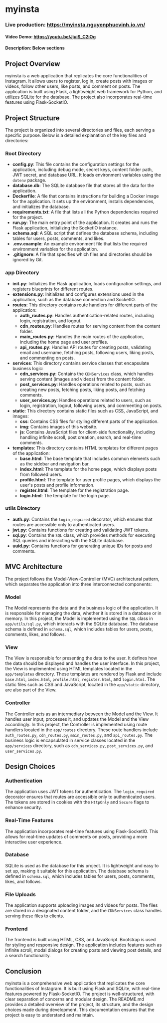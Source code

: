 # myinsta
### Live production: https://myinsta.nguyenphucvinh.io.vn/
#### Video Demo:  https://youtu.be/JjuiS_C2iOg
#### Description: Below sections

## Project Overview

myinsta is a web application that replicates the core functionalities of Instagram. It allows users to register, log in, create posts with images or videos, follow other users, like posts, and comment on posts. The application is built using Flask, a lightweight web framework for Python, and utilizes SQLite for the database. The project also incorporates real-time features using Flask-SocketIO.

## Project Structure

The project is organized into several directories and files, each serving a specific purpose. Below is a detailed explanation of the key files and directories:

### Root Directory

- **config.py**: This file contains the configuration settings for the application, including debug mode, secret keys, content folder path, JWT secret, and database URL. It loads environment variables using the `dotenv` package.
- **database.db**: The SQLite database file that stores all the data for the application.
- **Dockerfile**: A file that contains instructions for building a Docker image for the application. It sets up the environment, installs dependencies, and initializes the database.
- **requirements.txt**: A file that lists all the Python dependencies required for the project.
- **run.py**: The main entry point of the application. It creates and runs the Flask application, initializing the SocketIO instance.
- **schema.sql**: A SQL script that defines the database schema, including tables for users, posts, comments, and likes.
- **.env.example**: An example environment file that lists the required environment variables for the application.
- **.gitignore**: A file that specifies which files and directories should be ignored by Git.

### app Directory

- **__init__.py**: Initializes the Flask application, loads configuration settings, and registers blueprints for different routes.
- **extensions.py**: Initializes and configures extensions used in the application, such as the database connection and SocketIO.
- **routes**: This directory contains route handlers for different parts of the application:
  - **auth_routes.py**: Handles authentication-related routes, including login, registration, and logout.
  - **cdn_routes.py**: Handles routes for serving content from the content folder.
  - **main_routes.py**: Handles the main routes of the application, including the home page and user profiles.
  - **api_routes.py**: Handles API routes for creating posts, validating email and username, fetching posts, following users, liking posts, and commenting on posts.
- **services**: This directory contains service classes that encapsulate business logic:
  - **cdn_services.py**: Contains the `CDNServices` class, which handles serving content (images and videos) from the content folder.
  - **post_services.py**: Handles operations related to posts, such as creating new posts, fetching posts, liking posts, and fetching comments.
  - **user_services.py**: Handles operations related to users, such as login, registration, logout, following users, and commenting on posts.
- **static**: This directory contains static files such as CSS, JavaScript, and images:
  - **css**: Contains CSS files for styling different parts of the application.
  - **img**: Contains images of this website.
  - **js**: Contains JavaScript files for client-side functionality, including handling infinite scroll, post creation, search, and real-time comments.
- **templates**: This directory contains HTML templates for different pages of the application:
  - **base.html**: The base template that includes common elements such as the sidebar and navigation bar.
  - **index.html**: The template for the home page, which displays posts from followed users.
  - **profile.html**: The template for user profile pages, which displays the user's posts and profile information.
  - **register.html**: The template for the registration page.
  - **login.html**: The template for the login page.

### utils Directory

- **auth.py**: Contains the `login_required` decorator, which ensures that routes are accessible only to authenticated users.
- **jwt.py**: Contains functions for creating and validating JWT tokens.
- **sql.py**: Contains the `SQL` class, which provides methods for executing SQL queries and interacting with the SQLite database.
- **uuid.py**: Contains functions for generating unique IDs for posts and comments.

## MVC Architecture

The project follows the Model-View-Controller (MVC) architectural pattern, which separates the application into three interconnected components:

### Model

The Model represents the data and the business logic of the application. It is responsible for managing the data, whether it is stored in a database or in memory. In this project, the Model is implemented using the `SQL` class in `app/utils/sql.py`, which interacts with the SQLite database. The database schema is defined in `schema.sql`, which includes tables for users, posts, comments, likes, and follows.

### View

The View is responsible for presenting the data to the user. It defines how the data should be displayed and handles the user interface. In this project, the View is implemented using HTML templates located in the `app/templates` directory. These templates are rendered by Flask and include `base.html`, `index.html`, `profile.html`, `register.html`, and `login.html`. The static files such as CSS and JavaScript, located in the `app/static` directory, are also part of the View.

### Controller

The Controller acts as an intermediary between the Model and the View. It handles user input, processes it, and updates the Model and the View accordingly. In this project, the Controller is implemented using route handlers located in the `app/routes` directory. These route handlers include `auth_routes.py`, `cdn_routes.py`, `main_routes.py`, and `api_routes.py`. The business logic is encapsulated in service classes located in the `app/services` directory, such as `cdn_services.py`, `post_services.py`, and `user_services.py`.

## Design Choices

### Authentication

The application uses JWT tokens for authentication. The `login_required` decorator ensures that routes are accessible only to authenticated users. The tokens are stored in cookies with the `HttpOnly` and `Secure` flags to enhance security.

### Real-Time Features

The application incorporates real-time features using Flask-SocketIO. This allows for real-time updates of comments on posts, providing a more interactive user experience.

### Database

SQLite is used as the database for this project. It is lightweight and easy to set up, making it suitable for this application. The database schema is defined in `schema.sql`, which includes tables for users, posts, comments, likes, and follows.

### File Uploads

The application supports uploading images and videos for posts. The files are stored in a designated content folder, and the `CDNServices` class handles serving these files to clients.

### Frontend

The frontend is built using HTML, CSS, and JavaScript. Bootstrap is used for styling and responsive design. The application includes features such as infinite scroll, modal dialogs for creating posts and viewing post details, and a search functionality.

## Conclusion

myinsta is a comprehensive web application that replicates the core functionalities of Instagram. It is built using Flask and SQLite, with real-time features powered by Flask-SocketIO. The project is well-structured, with clear separation of concerns and modular design. The README.md provides a detailed overview of the project, its structure, and the design choices made during development. This documentation ensures that the project is easy to understand and maintain.
